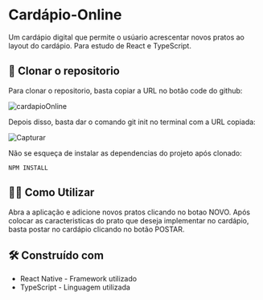 # Cardápio-Online

Um cardápio digital que permite o usúario acrescentar novos pratos ao layout do cardápio. Para estudo de React e TypeScript.

## 🚀 Clonar o repositorio

Para clonar o repositorio, basta copiar a URL no botão code do github: 

![cardapioOnline](https://github.com/maria18-ai/cardapio-online/assets/131560480/2589e87f-2047-4336-a9b9-82fd3f76bcfc)


Depois disso, basta dar o comando git init no terminal com a URL copiada: 

![Capturar](https://github.com/maria18-ai/cardapio-online/assets/131560480/7e0775a8-1c10-4cf9-924e-27d6a752d68d)

Não se esqueça de instalar as dependencias do projeto após clonado: 

```
NPM INSTALL
```

## 👩‍💻 Como Utilizar

Abra a aplicação e adicione novos pratos clicando no botao NOVO.
Após colocar as caracteristicas do prato que deseja implementar no cardápio, basta postar no cardápio clicando no botão POSTAR.


## 🛠️ Construído com

* React Native - Framework utilizado
* TypeScript - Linguagem utilizada




